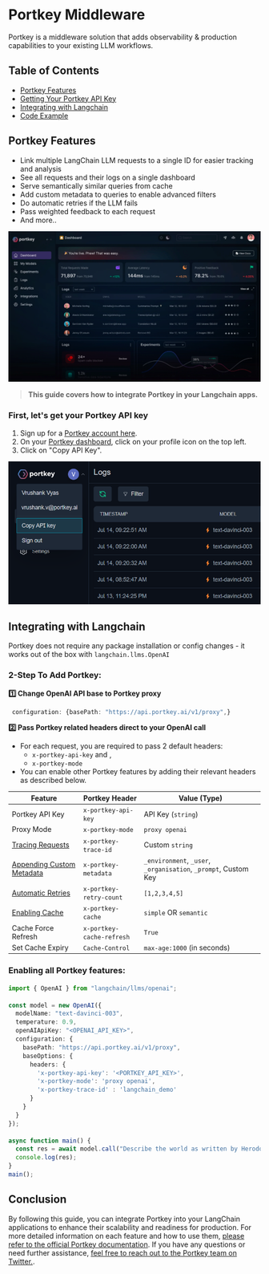 # Portkey Middleware

Portkey is a middleware solution that adds observability & production capabilities to your existing LLM workflows.

## Table of Contents
- [Portkey Features](#portkey-features)
- [Getting Your Portkey API Key](#first-lets-get-your-portkey-api-key)
- [Integrating with Langchain](#integrating-with-langchain)
- [Code Example](#enabling-all-portkey-features)

## Portkey Features
- Link multiple LangChain LLM requests to a single ID for easier tracking and analysis
- See all requests and their logs on a single dashboard
- Serve semantically similar queries from cache
- Add custom metadata to queries to enable advanced filters
- Do automatic retries if the LLM fails
- Pass weighted feedback to each request
- And more..


![Portkey Dashboard](../../../docs/static/img/portkey-dashboard.png)

>**This guide covers how to integrate Portkey in your Langchain apps.**

### First, let's get your Portkey API key
1. Sign up for a [Portkey account here](https://app.portkey.ai/login).
2. On your [Portkey dashboard](https://app.portkey.ai/), click on your profile icon on the top left.
3. Click on "Copy API Key".

![API Key](../../../docs/static/img/portkey-api-key.png)

## Integrating with Langchain

Portkey does not require any package installation or config changes - it works out of the box with `langchain.llms.OpenAI`

### 2-Step To Add Portkey:

**1️⃣ Change OpenAI API base to Portkey proxy**
```ts
 configuration: {basePath: "https://api.portkey.ai/v1/proxy",}
```

**2️⃣ Pass Portkey related headers direct to your OpenAI call**
- For each request, you are required to pass 2 default headers:
  - `x-portkey-api-key` and ,
  - `x-portkey-mode`
- You can enable other Portkey features by adding their relevant headers as described below.

| Feature | Portkey Header | Value (Type) |
| -- | -- | -- |
| Portkey API Key | `x-portkey-api-key` | API Key (`string`) |
| Proxy Mode | `x-portkey-mode` | `proxy openai` |
| [Tracing Requests](https://docs.portkey.ai/key-features/request-tracing) | `x-portkey-trace-id` | Custom `string` |
| [Appending Custom Metadata](https://docs.portkey.ai/key-features/custom-metadata) | `x-portkey-metadata` | `_environment`, `_user`, `_organisation`, `_prompt`, Custom Key |
| [Automatic Retries](https://docs.portkey.ai/key-features/automatic-retries) | `x-portkey-retry-count` | `[1,2,3,4,5]` |
| [Enabling Cache](https://docs.portkey.ai/key-features/request-caching) | `x-portkey-cache` | `simple` OR `semantic` |
| Cache Force Refresh | `x-portkey-cache-refresh` | `True` |
| Set Cache Expiry | `Cache-Control` | `max-age:1000` (in seconds) |

### Enabling all Portkey features:

```ts
import { OpenAI } from "langchain/llms/openai";

const model = new OpenAI({
  modelName: "text-davinci-003", 
  temperature: 0.9,
  openAIApiKey: "<OPENAI_API_KEY>",
  configuration: {
    basePath: "https://api.portkey.ai/v1/proxy",
    baseOptions: {
      headers: {
        'x-portkey-api-key': '<PORTKEY_API_KEY>',
        'x-portkey-mode': 'proxy openai',
        'x-portkey-trace-id' : 'langchain_demo'
      }
    }
  }
});

async function main() {
  const res = await model.call("Describe the world as written by Herodotus.");
  console.log(res);
}
main();
```

## Conclusion

By following this guide, you can integrate Portkey into your LangChain applications to enhance their scalability and readiness for production. For more detailed information on each feature and how to use them, [please refer to the official Portkey documentation](https://docs.portkey.ai). If you have any questions or need further assistance, [feel free to reach out to the Portkey team on Twitter.](https://twitter.com/portkeyai).